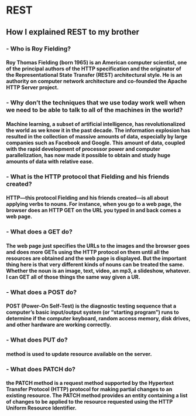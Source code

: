# REST

## How I explained REST to my brother

### - Who is Roy Fielding?

#### Roy Thomas Fielding (born 1965) is an American computer scientist, one of the principal authors of the HTTP specification and the originator of the Representational State Transfer (REST) architectural style. He is an authority on computer network architecture and co-founded the Apache HTTP Server project.

### - Why don’t the techniques that we use today work well when we need to be able to talk to all of the machines in the world?

#### Machine learning, a subset of artificial intelligence, has revolutionalized the world as we know it in the past decade. The information explosion has resulted in the collection of massive amounts of data, especially by large companies such as Facebook and Google. This amount of data, coupled with the rapid development of processor power and computer parallelization, has now made it possible to obtain and study huge amounts of data with relative ease.

### - What is the HTTP protocol that Fielding and his friends created?

#### HTTP—this protocol Fielding and his friends created—is all about applying verbs to nouns. For instance, when you go to a web page, the browser does an HTTP GET on the URL you typed in and back comes a web page.

### - What does a GET do?

#### The web page just specifies the URLs to the images and the browser goes and does more GETs using the HTTP protocol on them until all the resources are obtained and the web page is displayed. But the important thing here is that very different kinds of nouns can be treated the same. Whether the noun is an image, text, video, an mp3, a slideshow, whatever. I can GET all of those things the same way given a UR.

### - What does a POST do?

#### POST (Power-On Self-Test) is the diagnostic testing sequence that a computer’s basic input/output system (or “starting program”) runs to determine if the computer keyboard, random access memory, disk drives, and other hardware are working correctly.

### - What does PUT do?

#### method is used to update resource available on the server.

### - What does PATCH do?

#### the PATCH method is a request method supported by the Hypertext Transfer Protocol (HTTP) protocol for making partial changes to an existing resource. The PATCH method provides an entity containing a list of changes to be applied to the resource requested using the HTTP Uniform Resource Identifier.
